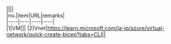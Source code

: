 ||||  
|no.|item|URL|remarks|  
|----|----|----|----|  
|1|VM|||
|2|Vnet|https://learn.microsoft.com/ja-jp/azure/virtual-network/quick-create-bicep?tabs=CLI||


